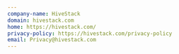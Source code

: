 ```yaml
---
company-name: HiveStack
domain: hivestack.com
home: https://hivestack.com/
privacy-policy: https://hivestack.com/privacy-policy
email: Privacy@hivestack.com
---
```




